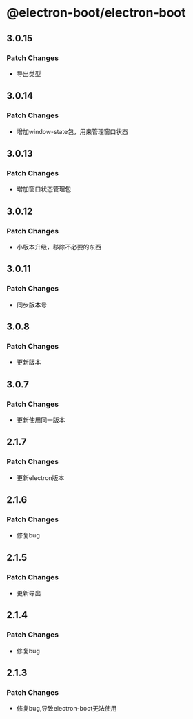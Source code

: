 # @electron-boot/electron-boot

## 3.0.15

### Patch Changes

- 导出类型

## 3.0.14

### Patch Changes

- 增加window-state包，用来管理窗口状态

## 3.0.13

### Patch Changes

- 增加窗口状态管理包

## 3.0.12

### Patch Changes

- 小版本升级，移除不必要的东西

## 3.0.11

### Patch Changes

- 同步版本号

## 3.0.8

### Patch Changes

- 更新版本

## 3.0.7

### Patch Changes

- 更新使用同一版本

## 2.1.7

### Patch Changes

- 更新electron版本

## 2.1.6

### Patch Changes

- 修复bug

## 2.1.5

### Patch Changes

- 更新导出

## 2.1.4

### Patch Changes

- 修复bug

## 2.1.3

### Patch Changes

- 修复bug,导致electron-boot无法使用
